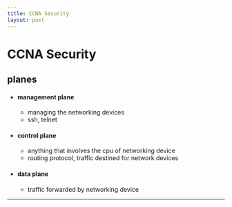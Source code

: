 ```yaml
---
title: CCNA Security
layout: post
---
```

    
# CCNA Security

## planes 
* #### management plane 
	* managing the networking devices 
	* ssh, telnet 
* #### control plane 
	* anything that involves the cpu of networking device 
	* routing protocol, traffic destined for network devices 
* #### data plane 
	* traffic forwarded by networking device 

---
